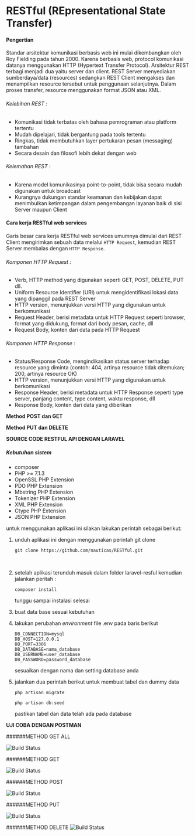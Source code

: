 RESTful (REpresentational State Transfer)
===
#### Pengertian
Standar arsitektur komunikasi berbasis web ini mulai dikembangkan oleh Roy Fielding pada tahun 2000. Karena berbasis web, protocol komunikasi datanya menggunakan HTTP (Hypertext Transfer Protocol). Arsitektur REST terbagi menjadi dua yaitu server dan client. REST Server menyediakan sumberdaya/data (resources) sedangkan REST Client mengakses dan menampilkan resource tersebut untuk penggunaan selanjutnya. Dalam proses transfer, resource menggunakan format JSON atau XML. 

###### Kelebihan REST :
- Komunikasi tidak terbatas oleh bahasa pemrograman atau platform tertentu
- Mudah dipelajari, tidak bergantung pada tools tertentu
- Ringkas, tidak membutuhkan layer pertukaran pesan (messaging) tambahan
- Secara desain dan filosofi lebih dekat dengan web

###### Kelemahan REST :
- Karena model komunikasinya point-to-point, tidak bisa secara mudah digunakan untuk broadcast
- Kurangnya dukungan standar keamanan dan kebijakan dapat menimbulkan ketimpangan dalam pengembangan layanan baik di sisi Server maupun Client

#### Cara kerja RESTful web services
Garis besar cara kerja RESTful web services umumnya dimulai dari REST Client mengirimkan sebuah data melalui `HTTP Request`, kemudian REST Server membalas dengan `HTTP Response`.

###### Komponen HTTP Request :
- Verb, HTTP method yang digunakan seperti GET, POST, DELETE, PUT dll.
- Uniform Resource Identifier (URI) untuk mengidentifikasi lokasi data yang dipanggil pada REST Server
- HTTP version, menunjukkan versi HTTP yang digunakan untuk berkomunikasi
- Request Header, berisi metadata untuk HTTP Request seperti browser, format yang didukung, format dari body pesan, cache, dll
- Request Body, konten dari data pada HTTP Request

###### Komponen HTTP Response :
- Status/Response Code, mengindikasikan status server terhadap resource yang diminta (contoh: 404, artinya resource tidak ditemukan; 200, artinya resource OK)
- HTTP version, menunjukkan versi HTTP yang digunakan untuk berkomunikasi
- Response Header, berisi metadata untuk HTTP Response seperti type server, panjang content, type content, waktu response, dll
- Response Body, konten dari data yang diberikan

**Method POST dan GET**

**Method PUT dan DELETE**



**SOURCE CODE RESTFUL API DENGAN LARAVEL**

##### Kebutuhan sistem

- composer
- PHP >= 7.1.3
- OpenSSL PHP Extension
- PDO PHP Extension
- Mbstring PHP Extension
- Tokenizer PHP Extension
- XML PHP Extension
- Ctype PHP Extension
- JSON PHP Extension

untuk menggunakan aplikasi ini silakan lakukan perintah sebagai berikut:

1. unduh aplikasi ini dengan menggunakan perintah git clone

   ```
   git clone https://github.com/nauticas/RESTful.git
   ```

   ​

2. setelah aplikasi terunduh masuk dalam folder laravel-resful kemudian jalankan peritah :

   ```
   composer install
   ```

   tunggu sampai instalasi selesai

3. buat data base sesuai kebutuhan

4. lakukan perubahan *environment* file .env  pada baris berikut

   ```
   DB_CONNECTION=mysql
   DB_HOST=127.0.0.1
   DB_PORT=3306
   DB_DATABASE=nama_database
   DB_USERNAME=user_database
   DB_PASSWORD=password_database
   ```

    sesuaikan dengan nama dan setting database anda

5. jalankan dua perintah berikut untuk membuat tabel dan dummy data

   ```
   php artisan migrate

   php artisan db:seed

   ```

   pastikan tabel dan data telah ada pada database



**UJI COBA DENGAN POSTMAN**

######METHOD GET ALL

<img src="https://github.com/nauticas/RESTful/postman/postman-getall.jpg" alt="Build Status"></a>

######METHOD GET

<img src="https://github.com/nauticas/RESTful/postman/postman-get.jpg" alt="Build Status"></a>

######METHOD POST

<img src="https://github.com/nauticas/RESTful/postman/postman-postSave.jpg" alt="Build Status"></a>

######METHOD PUT

<img src="https://github.com/nauticas/RESTful/postman/postman-put.jpg" alt="Build Status"></a>

######METHOD DELETE
<img src="https://github.com/nauticas/RESTful/postman/postman-delete.jpg" alt="Build Status"></a>